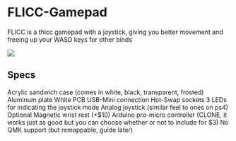 # FLICC-Gamepad

FLICC is a thicc gamepad with a joystick, giving you better movement and freeing up your WASD keys for other binds

![](https://https://i.imgur.com/YW8aGqq.jpg)

## Specs
Acrylic sandwich case (comes in white, black, transparent, frosted)
Aluminum plate
White PCB
USB-Mini connection
Hot-Swap sockets
3 LEDs for indicating the joystick mode
Analog joystick (similar feel to ones on ps4)
Optional Magnetic wrist rest (+$10)
Arduino pro-micro controller (CLONE, it works just as good but you can choose whether or not to include for $3)
No QMK support (but remappable, guide later)

